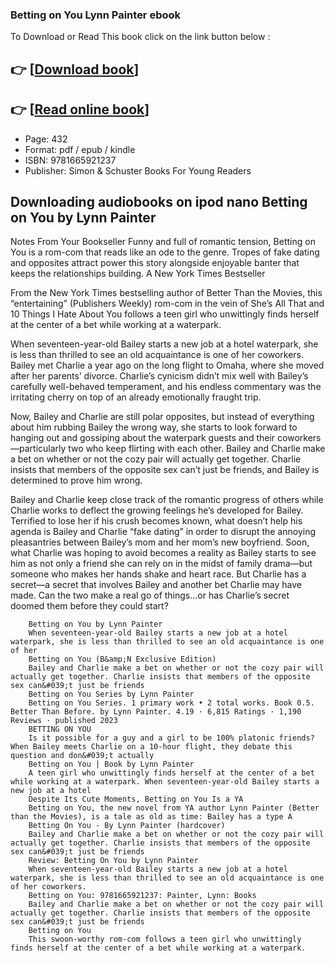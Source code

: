 ### Betting on You Lynn Painter ebook

To Download or Read This book click on the link button below :

## 👉  [**[Download book](http://get-pdfs.com/download.php?group=book&from=github.com&id=717085&lnk=1063 "Download book")**]

## 👉  [**[Read online book](http://get-pdfs.com/download.php?group=book&from=github.com&id=717085&lnk=1063 "Read online book")**]


* Page: 432
* Format: pdf / epub / kindle
* ISBN: 9781665921237
* Publisher: Simon &amp; Schuster Books For Young Readers



## Downloading audiobooks on ipod nano Betting on You by Lynn Painter



Notes From Your Bookseller Funny and full of romantic tension, Betting on You is a rom-com that reads like an ode to the genre. Tropes of fake dating and opposites attract power this story alongside enjoyable banter that keeps the relationships building. A New York Times Bestseller
 
 From the New York Times bestselling author of Better Than the Movies, this “entertaining” (Publishers Weekly) rom-com in the vein of She’s All That and 10 Things I Hate About You follows a teen girl who unwittingly finds herself at the center of a bet while working at a waterpark.
 
 When seventeen-year-old Bailey starts a new job at a hotel waterpark, she is less than thrilled to see an old acquaintance is one of her coworkers. Bailey met Charlie a year ago on the long flight to Omaha, where she moved after her parents’ divorce. Charlie’s cynicism didn’t mix well with Bailey’s carefully well-behaved temperament, and his endless commentary was the irritating cherry on top of an already emotionally fraught trip.
 
 Now, Bailey and Charlie are still polar opposites, but instead of everything about him rubbing Bailey the wrong way, she starts to look forward to hanging out and gossiping about the waterpark guests and their coworkers—particularly two who keep flirting with each other. Bailey and Charlie make a bet on whether or not the cozy pair will actually get together. Charlie insists that members of the opposite sex can’t just be friends, and Bailey is determined to prove him wrong.
 
 Bailey and Charlie keep close track of the romantic progress of others while Charlie works to deflect the growing feelings he’s developed for Bailey. Terrified to lose her if his crush becomes known, what doesn’t help his agenda is Bailey and Charlie “fake dating” in order to disrupt the annoying pleasantries between Bailey’s mom and her mom’s new boyfriend. Soon, what Charlie was hoping to avoid becomes a reality as Bailey starts to see him as not only a friend she can rely on in the midst of family drama—but someone who makes her hands shake and heart race. But Charlie has a secret—a secret that involves Bailey and another bet Charlie may have made. Can the two make a real go of things...or has Charlie’s secret doomed them before they could start?


        Betting on You by Lynn Painter
        When seventeen-year-old Bailey starts a new job at a hotel waterpark, she is less than thrilled to see an old acquaintance is one of her 
        Betting on You (B&amp;N Exclusive Edition)
        Bailey and Charlie make a bet on whether or not the cozy pair will actually get together. Charlie insists that members of the opposite sex can&#039;t just be friends 
        Betting on You Series by Lynn Painter
        Betting on You Series. 1 primary work • 2 total works. Book 0.5. Better Than Before. by Lynn Painter. 4.19 · 6,815 Ratings · 1,190 Reviews · published 2023 
        BETTING ON YOU
        Is it possible for a guy and a girl to be 100% platonic friends? When Bailey meets Charlie on a 10-hour flight, they debate this question and don&#039;t actually 
        Betting on You | Book by Lynn Painter
        A teen girl who unwittingly finds herself at the center of a bet while working at a waterpark. When seventeen-year-old Bailey starts a new job at a hotel 
        Despite Its Cute Moments, Betting on You Is a YA
        Betting on You, the new novel from YA author Lynn Painter (Better than the Movies), is a tale as old as time: Bailey has a type A 
        Betting On You - By Lynn Painter (hardcover)
        Bailey and Charlie make a bet on whether or not the cozy pair will actually get together. Charlie insists that members of the opposite sex can&#039;t just be friends 
        Review: Betting On You by Lynn Painter
        When seventeen-year-old Bailey starts a new job at a hotel waterpark, she is less than thrilled to see an old acquaintance is one of her coworkers.
        Betting on You: 9781665921237: Painter, Lynn: Books
        Bailey and Charlie make a bet on whether or not the cozy pair will actually get together. Charlie insists that members of the opposite sex can&#039;t just be friends 
        Betting on You
        This swoon-worthy rom-com follows a teen girl who unwittingly finds herself at the center of a bet while working at a waterpark.
    




